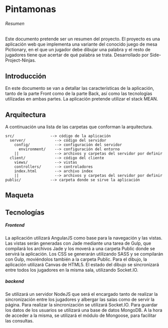 # Pintamonas

###### Resumen

Este documento pretende ser un resumen del proyecto.
El proyecto es una aplicación web que implementa una variante del conocido juego de mesa Pictionary, en el que un jugador debe dibujar una palabra y el resto de jugadores tiene que acertar de qué palabra se trata.
Desarrollado por Side-Project-Ninjas.

## Introducción

En este documento se van a detallar las características de la aplicación, tanto de la parte Front como de la parte Back, así como las tecnologías utilizadas en ambas partes.
La aplicación pretende utilizar el stack MEAN.

## Arquitectura

A continuación una lista de las carpetas que conforman la arquitectura.

```
src/                --> código de la aplicación
  server/             --> código del servidor
    config/           --> configuración del servidor
      environment/    --> configuración del entorno
    ||                --> archivos y carpetas del servidor por definir
  client/             --> código del cliente
    views/            --> vistas
    controllers/      --> controladores
    index.html        --> archivo index
    ||                --> archivos y carpetas del servidor por definir
public/             --> carpeta donde se sirve la aplicación
```

## Maqueta



## Tecnologías

##### Frontend

La aplicación utilizará AngularJS como base para la navegación y las vistas.
Las vistas serán generadas con Jade mediante una tarea de Gulp, que compilará los archivos Jade y los moverá a una carpeta Public donde se servirá la aplicación.
Los CSS se generarán utilizando SASS y se compilarán con Gulp, moviéndolos también a la carpeta Public.
Para el dibujo, la aplicación utilizará Canvas de HTML5.
El estado del dibujo se sincronizará entre todos los jugadores en la misma sala, utilizando Socket.IO.

##### backend

Se utilizará un servidor NodeJS que será el encargado tanto de realizar la sincronización entre los jugadores y albergar las salas como de servir la página.
Para realizar la sincronización se utilizará Socket.IO.
Para guardar los datos de los usuarios se utilizará una base de datos MongoDB. A la hora de acceder a la misma, se utilizará el módulo de Mongoose, para facilitar las consultas.
